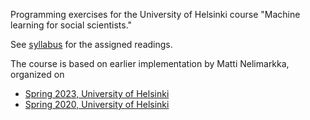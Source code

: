 Programming exercises for the University of Helsinki course "Machine learning for social scientists."

See [syllabus](https://juhopaakkonen.net/opetus/datascience/spring-2024) for the assigned readings.

The course is based on earlier implementation by Matti Nelimarkka, organized on
* [Spring 2023, University of Helsinki](https://opetus.mante.li/datascience/courses/spring-2023)
* [Spring 2020, University of Helsinki](https://opetus.mante.li/datascience/courses/spring-2020)

